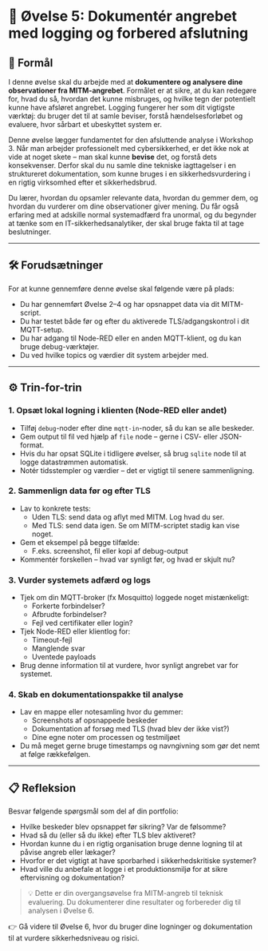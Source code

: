 # 🧪 Øvelse 5: Dokumentér angrebet med logging og forbered afslutning

## 🎯 Formål
I denne øvelse skal du arbejde med at **dokumentere og analysere dine observationer fra MITM-angrebet**. Formålet er at sikre, at du kan redegøre for, hvad du så, hvordan det kunne misbruges, og hvilke tegn der potentielt kunne have afsløret angrebet. Logging fungerer her som dit vigtigste værktøj: du bruger det til at samle beviser, forstå hændelsesforløbet og evaluere, hvor sårbart et ubeskyttet system er.

Denne øvelse lægger fundamentet for den afsluttende analyse i Workshop 3. Når man arbejder professionelt med cybersikkerhed, er det ikke nok at vide at noget skete – man skal kunne **bevise** det, og forstå dets konsekvenser. Derfor skal du nu samle dine tekniske iagttagelser i en struktureret dokumentation, som kunne bruges i en sikkerhedsvurdering i en rigtig virksomhed efter et sikkerhedsbrud.

Du lærer, hvordan du opsamler relevante data, hvordan du gemmer dem, og hvordan du vurderer om dine observationer giver mening. Du får også erfaring med at adskille normal systemadfærd fra unormal, og du begynder at tænke som en IT-sikkerhedsanalytiker, der skal bruge fakta til at tage beslutninger.

---

## 🛠️ Forudsætninger
For at kunne gennemføre denne øvelse skal følgende være på plads:

- Du har gennemført Øvelse 2–4 og har opsnappet data via dit MITM-script.
- Du har testet både før og efter du aktiverede TLS/adgangskontrol i dit MQTT-setup.
- Du har adgang til Node-RED eller en anden MQTT-klient, og du kan bruge debug-værktøjer.
- Du ved hvilke topics og værdier dit system arbejder med.

---

## ⚙️ Trin-for-trin

### 1. **Opsæt lokal logning i klienten (Node-RED eller andet)**
- Tilføj `debug`-noder efter dine `mqtt-in`-noder, så du kan se alle beskeder.
- Gem output til fil ved hjælp af `file` node – gerne i CSV- eller JSON-format.
- Hvis du har opsat SQLite i tidligere øvelser, så brug `sqlite` node til at logge datastrømmen automatisk.
- Notér tidsstempler og værdier – det er vigtigt til senere sammenligning.

### 2. **Sammenlign data før og efter TLS**
- Lav to konkrete tests:
  - Uden TLS: send data og aflyt med MITM. Log hvad du ser.
  - Med TLS: send data igen. Se om MITM-scriptet stadig kan vise noget.
- Gem et eksempel på begge tilfælde:
  - F.eks. screenshot, fil eller kopi af debug-output
- Kommentér forskellen – hvad var synligt før, og hvad er skjult nu?

### 3. **Vurder systemets adfærd og logs**
- Tjek om din MQTT-broker (fx Mosquitto) loggede noget mistænkeligt:
  - Forkerte forbindelser?
  - Afbrudte forbindelser?
  - Fejl ved certifikater eller login?
- Tjek Node-RED eller klientlog for:
  - Timeout-fejl
  - Manglende svar
  - Uventede payloads
- Brug denne information til at vurdere, hvor synligt angrebet var for systemet.

### 4. **Skab en dokumentationspakke til analyse**
- Lav en mappe eller notesamling hvor du gemmer:
  - Screenshots af opsnappede beskeder
  - Dokumentation af forsøg med TLS (hvad blev der ikke vist?)
  - Dine egne noter om processen og testmiljøet
- Du må meget gerne bruge timestamps og navngivning som gør det nemt at følge rækkefølgen.

---

## 📋 Refleksion
Besvar følgende spørgsmål som del af din portfolio:

- Hvilke beskeder blev opsnappet før sikring? Var de følsomme?
- Hvad så du (eller så du ikke) efter TLS blev aktiveret?
- Hvordan kunne du i en rigtig organisation bruge denne logning til at påvise angreb eller lækager?
- Hvorfor er det vigtigt at have sporbarhed i sikkerhedskritiske systemer?
- Hvad ville du anbefale at logge i et produktionsmiljø for at sikre eftervisning og dokumentation?

> 💡 Dette er din overgangsøvelse fra MITM-angreb til teknisk evaluering. Du dokumenterer dine resultater og forbereder dig til analysen i Øvelse 6.

👉 Gå videre til Øvelse 6, hvor du bruger dine logninger og dokumentation til at vurdere sikkerhedsniveau og risici.

